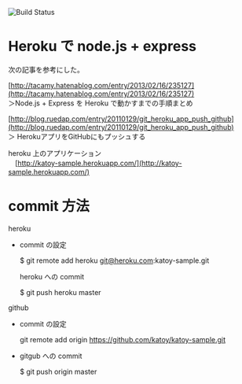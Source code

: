 
![Build Status](https://travis-ci.org/katoy/katoy-sample.png)  


Heroku で node.js + express
============================

次の記事を参考にした。
 
 [http://tacamy.hatenablog.com/entry/2013/02/16/235127](http://tacamy.hatenablog.com/entry/2013/02/16/235127)  
 ＞Node.js + Express を Heroku で動かすまでの手順まとめ
 
 [http://blog.ruedap.com/entry/20110129/git_heroku_app_push_github](http://blog.ruedap.com/entry/20110129/git_heroku_app_push_github)  
 ＞ HerokuアプリをGitHubにもプッシュする
 

heroku 上のアプリケーション  
　[http://katoy-sample.herokuapp.com/](http://katoy-sample.herokuapp.com/)  

commit 方法
============

heroku 

- commit の設定

    $ git remote add heroku git@heroku.com:katoy-sample.git

  heroku への commit 

    $ git push heroku master 

github

- commit の設定  

    git remote add origin https://github.com/katoy/katoy-sample.git

- gitgub への commit

    $ git push origin master 
